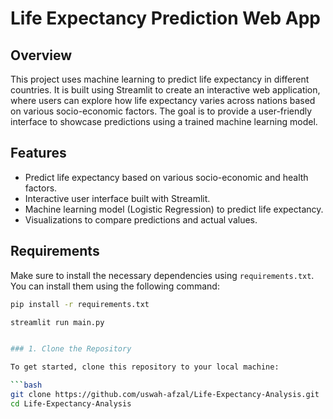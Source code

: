 # Life Expectancy Prediction Web App

## Overview

This project uses machine learning to predict life expectancy in different countries. It is built using Streamlit to create an interactive web application, where users can explore how life expectancy varies across nations based on various socio-economic factors. The goal is to provide a user-friendly interface to showcase predictions using a trained machine learning model.

## Features

- Predict life expectancy based on various socio-economic and health factors.
- Interactive user interface built with Streamlit.
- Machine learning model (Logistic Regression) to predict life expectancy.
- Visualizations to compare predictions and actual values.

## Requirements

Make sure to install the necessary dependencies using `requirements.txt`. You can install them using the following command:

```bash
pip install -r requirements.txt

streamlit run main.py


### 1. Clone the Repository

To get started, clone this repository to your local machine:

```bash
git clone https://github.com/uswah-afzal/Life-Expectancy-Analysis.git
cd Life-Expectancy-Analysis
